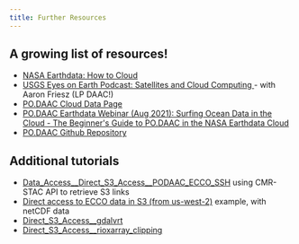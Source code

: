 ```yaml
---
title: Further Resources
---
```


## A growing list of resources!

- [NASA Earthdata: How to Cloud](https://earthdata.nasa.gov/learn/user-resources/webinars-and-tutorials/how-to-cloud-for-earth-scientists)
- [USGS Eyes on Earth Podcast: Satellites and Cloud Computing ](https://www.usgs.gov/centers/eros/science/eyes-earth-episode-58-satellites-and-cloud-computing?qt-science_center_objects=0#qt-science_center_objects) - with Aaron Friesz (LP DAAC!)
- [PO.DAAC Cloud Data Page](https://podaac.jpl.nasa.gov/cloud-datasets/about)
- [PO.DAAC Earthdata Webinar (Aug 2021): Surfing Ocean Data in the Cloud - The Beginner's Guide to PO.DAAC in the NASA Earthdata Cloud](https://podaac.jpl.nasa.gov/animations/Webinar_Surfing_Ocean_Data_in_the_Cloud_Beginners_Guide_PO.DAAC_NASA_Earthdata_Cloud)
- [PO.DAAC Github Repository](https://github.com/podaac)


## Additional tutorials

- [Data_Access__Direct_S3_Access__PODAAC_ECCO_SSH](https://github.com/NASA-Openscapes/2021-Cloud-Hackathon/blob/main/tutorials/Additional_Resources__Data_Access__Direct_S3_Access__PODAAC_ECCO_SSH.ipynb) using CMR-STAC API to retrieve S3 links
- [Direct access to ECCO data in S3 (from us-west-2)](https://github.com/podaac/ECCO/blob/main/Data_Access/cloud_direct_access_s3.ipynb) example, with netCDF data
- [Direct_S3_Access__gdalvrt](https://github.com/NASA-Openscapes/2021-Cloud-Hackathon/blob/main/tutorials/Additional_Resources__Direct_S3_Access__gdalvrt.ipynb)
- [Direct_S3_Access__rioxarray_clipping](https://github.com/NASA-Openscapes/2021-Cloud-Hackathon/blob/main/tutorials/Additional_Resources__Direct_S3_Access__rioxarray_clipping.ipynb)
